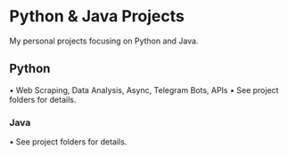 # Python & Java Projects

My personal projects focusing on Python and Java.

## Python

•   Web Scraping, Data Analysis, Async, Telegram Bots, APIs
•   See project folders for details.

### Java

•   See project folders for details.
